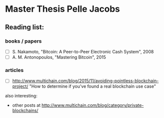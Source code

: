 # Master Thesis Pelle Jacobs

## Reading list:

### books / papers

- [ ] S. Nakamoto, "Bitcoin: A Peer-to-Peer Electronic Cash System", 2008
- [ ] A. M. Antonopoulos, "Mastering Bitcoin", 2015

### articles

- [ ] http://www.multichain.com/blog/2015/11/avoiding-pointless-blockchain-project/ "How to determine if you’ve found a real blockchain use case"

also interesting:

- other posts at http://www.multichain.com/blog/category/private-blockchains/
